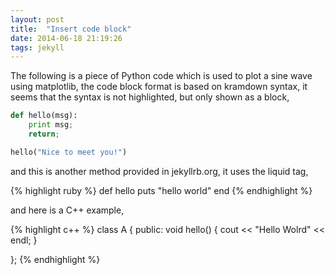 ```yaml
---
layout: post
title:  "Insert code block"
date: 2014-06-18 21:19:26
tags: jekyll
---
```


The following is a piece of Python code which is used to plot a sine wave using matplotlib, the code block format is based on kramdown syntax, it seems that the syntax is not highlighted, but only shown as a block,

~~~ python
def hello(msg):
	print msg;
	return;

hello("Nice to meet you!")
~~~

and this is another method provided in jekyllrb.org, it uses the liquid tag,

{% highlight ruby %}
def hello
	puts "hello world"
end
{% endhighlight %}

and here is a C++ example,

{% highlight c++ %}
class A
{
	public: 
		void hello()
		{
			cout << "Hello Wolrd" << endl;
		}
	
};
{% endhighlight %}

